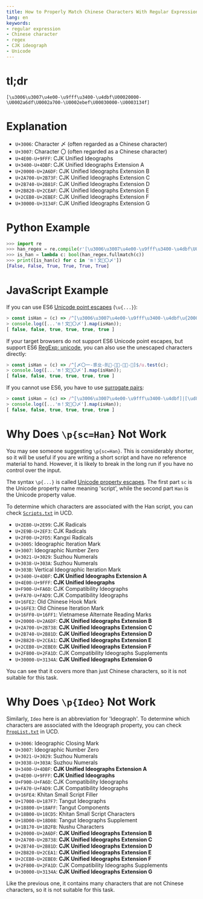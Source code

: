 ```yaml
---
title: How to Properly Match Chinese Characters With Regular Expression
lang: en
keywords:
- regular expression
- Chinese character
- regex
- CJK ideograph
- Unicode
---
```


# tl;dr

```
[\u3006\u3007\u4e00-\u9fff\u3400-\u4dbf\U00020000-\U0002a6df\U0002a700-\U0002ebef\U00030000-\U0003134f]
```

# Explanation

- `U+3006`: Character 〆 (often regarded as a Chinese character)
- `U+3007`: Character 〇 (often regarded as a Chinese character)
- `U+4E00-U+9FFF`: CJK Unified Ideographs
- `U+3400-U+4DBF`: CJK Unified Ideographs Extension A
- `U+20000-U+2A6DF`: CJK Unified Ideographs Extension B
- `U+2A700-U+2B73F`: CJK Unified Ideographs Extension C
- `U+2B740-U+2B81F`: CJK Unified Ideographs Extension D
- `U+2B820-U+2CEAF`: CJK Unified Ideographs Extension E
- `U+2CEB0-U+2EBEF`: CJK Unified Ideographs Extension F
- `U+30000-U+3134F`: CJK Unified Ideographs Extension G

# Python Example

```python
>>> import re
>>> han_regex = re.compile(r'[\u3006\u3007\u4e00-\u9fff\u3400-\u4dbf\U00020000-\U0002a6df\U0002a700-\U0002ebef\U00030000-\U0003134f]')
>>> is_han = lambda c: bool(han_regex.fullmatch(c))
>>> print([is_han(c) for c in 'm！文𦫖〇〆'])
[False, False, True, True, True, True]
```

# JavaScript Example

If you can use ES6 [Unicode point escapes](https://caniuse.com/mdn-javascript_grammar_unicode_point_escapes) (`\u{...}`):

```javascript
> const isHan = (c) => /^[\u3006\u3007\u4e00-\u9fff\u3400-\u4dbf\u{20000}-\u{2a6df}\u{2a700}-\u{2ebef}\u{30000}-\u{3134f}]$/u.test(c);
> console.log([...'m！文𦫖〇〆'].map(isHan));
[ false, false, true, true, true, true ]
```

If your target browsers do not support ES6 Unicode point escapes, but support ES6 [RegExp: unicode](https://caniuse.com/mdn-javascript_builtins_regexp_unicode), you can also use the unescaped characters directly:

```javascript
> const isHan = (c) => /^[〆〇一-鿿㐀-䶿𠀀-𪛟𪜀-𮯯𰀀-𱍏]$/u.test(c);
> console.log([...'m！文𦫖〇〆'].map(isHan));
[ false, false, true, true, true, true ]
```

If you cannot use ES6, you have to use [surrogate pairs](http://russellcottrell.com/greek/utilities/SurrogatePairCalculator.htm):

```javascript
> const isHan = (c) => /^[\u3006\u3007\u4e00-\u9fff\u3400-\u4dbf]|[\ud840-\ud868\ud86a-\ud879\ud880-\ud883][\udc00-\udfff]|\ud869[\udc00-\udedf\udf00-\udfff]|\ud87a[\udc00-\udfef]|\ud884[\udc00-\udf4f]$/.test(c);
> console.log([...'m！文𦫖〇〆'].map(isHan));
[ false, false, true, true, true, true ]
```

# Why Does `\p{sc=Han}` Not Work

You may see someone suggesting `\p{sc=Han}`. This is considerably shorter, so it will be useful if you are writing a short script and have no reference material to hand. However, it is likely to break in the long run if you have no control over the input.

The syntax `\p{...}` is called [Unicode property escapes](https://tc39.es/proposal-regexp-unicode-property-escapes/). The first part `sc` is the Unicode property name meaning 'script', while the second part `Han` is the Unicode property value.

To determine which characters are associated with the Han script, you can check [`Scripts.txt`](https://www.unicode.org/Public/UCD/latest/ucd/Scripts.txt) in UCD.

- `U+2E80-U+2E99`: CJK Radicals
- `U+2E9B-U+2EF3`: CJK Radicals
- `U+2F00-U+2FD5`: Kangxi Radicals
- `U+3005`: Ideographic Iteration Mark
- `U+3007`: Ideographic Number Zero
- `U+3021-U+3029`: Suzhou Numerals
- `U+3038-U+303A`: Suzhou Numerals
- `U+303B`: Vertical Ideographic Iteration Mark
- `U+3400-U+4DBF`: **CJK Unified Ideographs Extension A**
- `U+4E00-U+9FFF`: **CJK Unified Ideographs**
- `U+F900-U+FA6D`: CJK Compatibility Ideographs
- `U+FA70-U+FAD9`: CJK Compatibility Ideographs
- `U+16FE2`: Old Chinese Hook Mark
- `U+16FE3`: Old Chinese Iteration Mark
- `U+16FF0-U+16FF1`: Vietnamese Alternate Reading Marks
- `U+20000-U+2A6DF`: **CJK Unified Ideographs Extension B**
- `U+2A700-U+2B738`: **CJK Unified Ideographs Extension C**
- `U+2B740-U+2B81D`: **CJK Unified Ideographs Extension D**
- `U+2B820-U+2CEA1`: **CJK Unified Ideographs Extension E**
- `U+2CEB0-U+2EBE0`: **CJK Unified Ideographs Extension F**
- `U+2F800-U+2FA1D`: CJK Compatibility Ideographs Supplements
- `U+30000-U+3134A`: **CJK Unified Ideographs Extension G**

You can see that it covers more than just Chinese characters, so it is not suitable for this task.

# Why Does `\p{Ideo}` Not Work

Similarly, `Ideo` here is an abbreviation for 'Ideograph'. To determine which characters are associated with the Ideograph property, you can check [`PropList.txt`](https://www.unicode.org/Public/UCD/latest/ucd/PropList.txt) in UCD.

- `U+3006`: Ideographic Closing Mark
- `U+3007`: Ideographic Number Zero
- `U+3021-U+3029`: Suzhou Numerals
- `U+3038-U+303A`: Suzhou Numerals
- `U+3400-U+4DBF`: **CJK Unified Ideographs Extension A**
- `U+4E00-U+9FFF`: **CJK Unified Ideographs**
- `U+F900-U+FA6D`: CJK Compatibility Ideographs
- `U+FA70-U+FAD9`: CJK Compatibility Ideographs
- `U+16FE4`: Khitan Small Script Filler
- `U+17000-U+187F7`: Tangut Ideographs
- `U+18800-U+18AFF`: Tangut Components
- `U+18B00-U+18CD5`: Khitan Small Script Characters
- `U+18D00-U+18D08`: Tangut Ideographs Supplement
- `U+1B170-U+1B2FB`: Nushu Characters
- `U+20000-U+2A6DF`: **CJK Unified Ideographs Extension B**
- `U+2A700-U+2B738`: **CJK Unified Ideographs Extension C**
- `U+2B740-U+2B81D`: **CJK Unified Ideographs Extension D**
- `U+2B820-U+2CEA1`: **CJK Unified Ideographs Extension E**
- `U+2CEB0-U+2EBE0`: **CJK Unified Ideographs Extension F**
- `U+2F800-U+2FA1D`: CJK Compatibility Ideographs Supplements
- `U+30000-U+3134A`: **CJK Unified Ideographs Extension G**

Like the previous one, it contains many characters that are not Chinese characters, so it is not suitable for this task.
